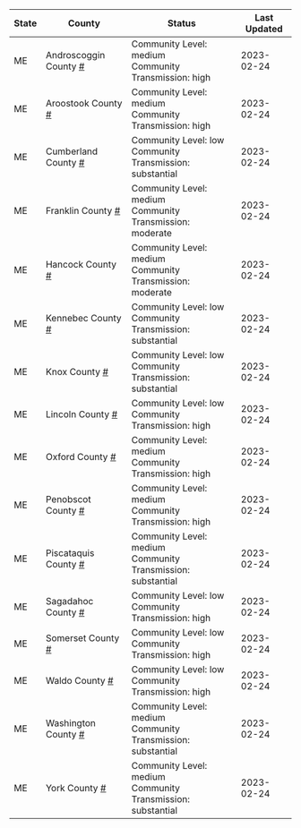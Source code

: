 State | County | Status | Last Updated
--- | --- | --- | --- 
ME | Androscoggin County <a href="#androscoggin_county">#</a> | <a name="androscoggin_county"></a>Community Level: medium<br/>Community Transmission: high | 2023-02-24
ME | Aroostook County <a href="#aroostook_county">#</a> | <a name="aroostook_county"></a>Community Level: medium<br/>Community Transmission: high | 2023-02-24
ME | Cumberland County <a href="#cumberland_county">#</a> | <a name="cumberland_county"></a>Community Level: low<br/>Community Transmission: substantial | 2023-02-24
ME | Franklin County <a href="#franklin_county">#</a> | <a name="franklin_county"></a>Community Level: medium<br/>Community Transmission: moderate | 2023-02-24
ME | Hancock County <a href="#hancock_county">#</a> | <a name="hancock_county"></a>Community Level: medium<br/>Community Transmission: moderate | 2023-02-24
ME | Kennebec County <a href="#kennebec_county">#</a> | <a name="kennebec_county"></a>Community Level: low<br/>Community Transmission: substantial | 2023-02-24
ME | Knox County <a href="#knox_county">#</a> | <a name="knox_county"></a>Community Level: low<br/>Community Transmission: substantial | 2023-02-24
ME | Lincoln County <a href="#lincoln_county">#</a> | <a name="lincoln_county"></a>Community Level: low<br/>Community Transmission: high | 2023-02-24
ME | Oxford County <a href="#oxford_county">#</a> | <a name="oxford_county"></a>Community Level: medium<br/>Community Transmission: high | 2023-02-24
ME | Penobscot County <a href="#penobscot_county">#</a> | <a name="penobscot_county"></a>Community Level: medium<br/>Community Transmission: high | 2023-02-24
ME | Piscataquis County <a href="#piscataquis_county">#</a> | <a name="piscataquis_county"></a>Community Level: medium<br/>Community Transmission: substantial | 2023-02-24
ME | Sagadahoc County <a href="#sagadahoc_county">#</a> | <a name="sagadahoc_county"></a>Community Level: low<br/>Community Transmission: high | 2023-02-24
ME | Somerset County <a href="#somerset_county">#</a> | <a name="somerset_county"></a>Community Level: low<br/>Community Transmission: high | 2023-02-24
ME | Waldo County <a href="#waldo_county">#</a> | <a name="waldo_county"></a>Community Level: low<br/>Community Transmission: high | 2023-02-24
ME | Washington County <a href="#washington_county">#</a> | <a name="washington_county"></a>Community Level: medium<br/>Community Transmission: substantial | 2023-02-24
ME | York County <a href="#york_county">#</a> | <a name="york_county"></a>Community Level: medium<br/>Community Transmission: substantial | 2023-02-24
